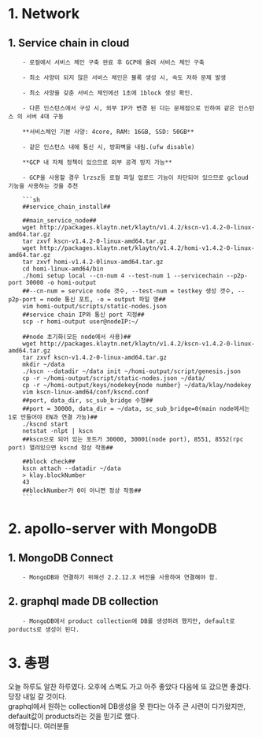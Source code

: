 # 1. Network

## 1. Service chain in cloud
        - 로컬에서 서비스 체인 구축 완료 후 GCP에 올려 서비스 체인 구축
        
        - 최소 사양이 되지 않은 서비스 체인은 블록 생성 시, 속도 저하 문제 발생
        
        - 최소 사양을 갖춘 서비스 체인에선 1초에 1block 생성 확인.
        
        - 다른 인스턴스에서 구성 시, 외부 IP가 변경 된 다는 문제점으로 인하여 같은 인스턴스 의 서버 4대 구동
        
        **서비스체인 기본 사양: 4core, RAM: 16GB, SSD: 50GB**
        
        - 같은 인스턴스 내에 통신 시, 방화벽을 내림.(ufw disable)
        
        **GCP 내 자체 정책이 있으므로 외부 공격 방지 가능**
        
        - GCP을 사용할 경우 lrzsz등 로컬 파일 업로드 기능이 차단되어 있으므로 gcloud 기능을 사용하는 것을 추천
        
        ```sh
        ##service_chain_install##

        ##main_service_node##
        wget http://packages.klaytn.net/klaytn/v1.4.2/kscn-v1.4.2-0-linux-amd64.tar.gz
        tar zxvf kscn-v1.4.2-0-linux-amd64.tar.gz
        wget http://packages.klaytn.net/klaytn/v1.4.2/homi-v1.4.2-0-linux-amd64.tar.gz
        tar zxvf homi-v1.4.2-0linux-amd64.tar.gz
        cd homi-linux-amd64/bin
        ./homi setup local --cn-num 4 --test-num 1 --servicechain --p2p-port 30000 -o homi-output
        ##--cn-num = service node 갯수, --test-num = testkey 생성 갯수, --p2p-port = node 통신 포트, -o = output 파일 명##
        vim homi-output/scripts/static-nodes.json
        ##service chain IP와 통신 port 지정##
        scp -r homi-output user@nodeIP:~/

        ##node 초기화(모든 node에서 사용)##
        wget http://packages.klaytn.net/klaytn/v1.4.2/kscn-v1.4.2-0-linux-amd64.tar.gz
        tar zxvf kscn-v1.4.2-0-linux-amd64.tar.gz
        mkdir ~/data
        ./kscn --datadir ~/data init ~/homi-output/script/genesis.json
        cp -r ~/homi-output/script/static-nodes.json ~/data/
        cp -r ~/homi-output/keys/nodekey{node number} ~/data/klay/nodekey
        vim kscn-linux-amd64/conf/kscnd.conf
        ##port, data_dir, sc_sub_bridge 수정##
        ##port = 30000, data_dir = ~/data, sc_sub_bridge=0(main node에서는 1로 만들어야 EN과 연결 가능)##
        ./kscnd start
        netstat -nlpt | kscn
        ##kscn으로 되어 있는 포트가 30000, 30001(node port), 8551, 8552(rpc port) 열려있으면 kscnd 정상 작동##

        ##block check##
        kscn attach --datadir ~/data
        > klay.blockNumber
        43
        ##blockNumber가 0이 아니면 정상 작동##
        ```

# 2. apollo-server with MongoDB

## 1. MongoDB Connect

        - MongoDB와 연결하기 위해선 2.2.12.X 버전을 사용하여 연결해야 함.

## 2. graphql made DB collection

        - MongoDB에서 product collection에 DB를 생성하려 했지만, default로 porducts로 생성이 된다.

# 3. 총평

오늘 하루도 알찬 하루였다. 오후에 스벅도 가고 아주 좋았다 다음에 또 갔으면 좋겠다. 당장 내일 갈 것이다.<br>
graphql에서 원하는 collection에 DB생성을 못 한다는 아주 큰 시련이 다가왔지만, default값이 products라는 것을 믿기로 했다.<br>
애정합니다. 여러분들
